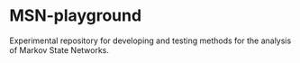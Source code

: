 # MSN-playground
Experimental repository for developing and testing methods for the analysis of Markov State Networks.

